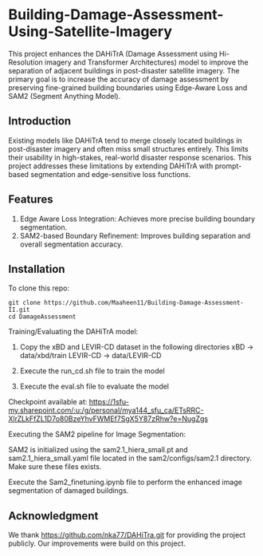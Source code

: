 # Building-Damage-Assessment-Using-Satellite-Imagery

This project enhances the DAHiTrA (Damage Assessment using Hi-Resolution imagery and Transformer Architectures) model to improve the separation of adjacent buildings in post-disaster satellite imagery. The primary goal is to increase the accuracy of damage assessment by preserving fine-grained building boundaries using Edge-Aware Loss and SAM2 (Segment Anything Model).

## Introduction
Existing models like DAHiTrA tend to merge closely located buildings in post-disaster imagery and often miss small structures entirely. This limits their usability in high-stakes, real-world disaster response scenarios. This project addresses these limitations by extending DAHiTrA with prompt-based segmentation and edge-sensitive loss functions.

## Features
1. Edge Aware Loss Integration: Achieves more precise building boundary segmentation.
2. SAM2-based Boundary Refinement: Improves building separation and overall segmentation accuracy.

## Installation  

To clone this repo: 

```
git clone https://github.com/Maaheen11/Building-Damage-Assessment-II.git
cd DamageAssessment
```

Training/Evaluating the DAHiTrA model: 

1. Copy the xBD and LEVIR-CD dataset in the following directories 
  xBD -> data/xbd/train 
  LEVIR-CD -> data/LEVIR-CD

2. Execute the run_cd.sh file to train the model

3. Execute the eval.sh file to evaluate the model

Checkpoint available at: https://1sfu-my.sharepoint.com/:u:/g/personal/mya144_sfu_ca/ETsRRC-XlrZLkFfZL1D7o80BzeYhvFWMEf7SgX5Y87zRhw?e=NugZgs

Executing the SAM2 pipeline for Image Segmentation:

SAM2 is initialized using the sam2.1_hiera_small.pt and sam2.1_hiera_small.yaml file located in the sam2/configs/sam2.1 directory. Make sure these files exists. 

Execute the Sam2_finetuning.ipynb file to perform the enhanced image segmentation of damaged buildings. 


## Acknowledgment 
We thank https://github.com/nka77/DAHiTra.git for providing the project publicly. Our improvements were build on this project. 
